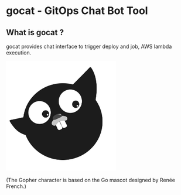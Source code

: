 # gocat - GitOps Chat Bot Tool
## What is gocat ?
gocat provides chat interface to trigger deploy and job, AWS lambda execution.

<img src="./doc/gocat.png" width="300" />

(The Gopher character is based on the Go mascot designed by Renée French.)
